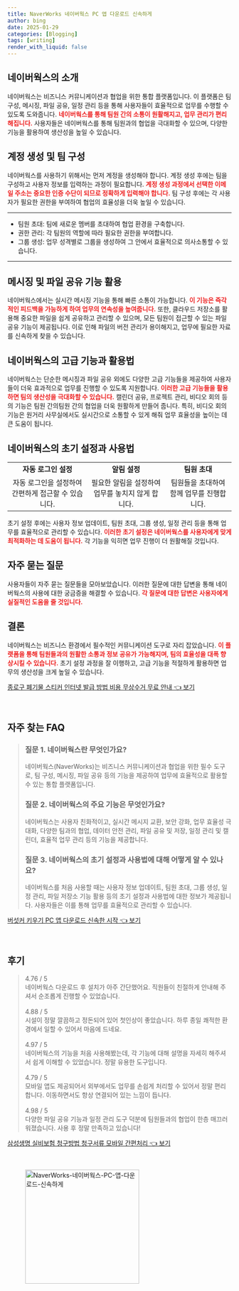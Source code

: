 ```yaml
---
title: NaverWorks 네이버웍스 PC 앱 다운로드 신속하게
author: bing
date: 2025-01-29
categories: [Blogging]
tags: [writing]
render_with_liquid: false
---
```



<h2 id='네이버웍스_소개'>네이버웍스의 소개</h2>

<p>네이버웍스는 비즈니스 커뮤니케이션과 협업을 위한 통합 플랫폼입니다. 이 플랫폼은 팀 구성, 메시징, 파일 공유, 일정 관리 등을 통해 사용자들이 효율적으로 업무를 수행할 수 있도록 도와줍니다. <b><span style="color: #ee2323;">네이버웍스를 통해 팀원 간의 소통이 원활해지고, 업무 관리가 편리해집니다.</span></b> 사용자들은 네이버웍스를 통해 팀원과의 협업을 극대화할 수 있으며, 다양한 기능을 활용하여 생산성을 높일 수 있습니다.</p>

<h2 id='계정_생성_및_팀_구성'>계정 생성 및 팀 구성</h2>

<p>네이버웍스를 사용하기 위해서는 먼저 계정을 생성해야 합니다. 계정 생성 후에는 팀을 구성하고 사용자 정보를 입력하는 과정이 필요합니다. <b><span style="color: #ee2323;">계정 생성 과정에서 선택한 이메일 주소는 중요한 인증 수단이 되므로 정확하게 입력해야 합니다.</span></b> 팀 구성 후에는 각 사용자가 필요한 권한을 부여하여 협업의 효율성을 더욱 높일 수 있습니다.</p>

<hr />

<ul>
    <li>팀원 초대: 팀에 새로운 멤버를 초대하여 협업 환경을 구축합니다.</li>
    <li>권한 관리: 각 팀원의 역할에 따라 필요한 권한을 부여합니다.</li>
    <li>그룹 생성: 업무 성격별로 그룹을 생성하여 그 안에서 효율적으로 의사소통할 수 있습니다.</li>
</ul>

<hr />

<h2 id='메시징_및_파일_공유_기능_활용'>메시징 및 파일 공유 기능 활용</h2>

<p>네이버웍스에서는 실시간 메시징 기능을 통해 빠른 소통이 가능합니다. <b><span style="color: #ee2323;">이 기능은 즉각적인 피드백을 가능하게 하여 업무의 연속성을 높여줍니다.</span></b> 또한, 클라우드 저장소를 활용해 중요한 파일을 쉽게 공유하고 관리할 수 있으며, 모든 팀원이 접근할 수 있는 파일 공유 기능이 제공됩니다. 이로 인해 파일의 버전 관리가 용이해지고, 업무에 필요한 자료를 신속하게 찾을 수 있습니다.</p>

<h2 id='네이버웍스의_고급_기능과_활용법'>네이버웍스의 고급 기능과 활용법</h2>

<p>네이버웍스는 단순한 메시징과 파일 공유 외에도 다양한 고급 기능들을 제공하여 사용자들이 더욱 효과적으로 업무를 진행할 수 있도록 지원합니다. <b><span style="color: #ee2323;">이러한 고급 기능들을 활용하면 팀의 생산성을 극대화할 수 있습니다.</span></b> 캘린더 공유, 프로젝트 관리, 비디오 회의 등의 기능은 팀원 간의팀원 간의 협업을 더욱 원활하게 만들어 줍니다. 특히, 비디오 회의 기능은 원거리 사무실에서도 실시간으로 소통할 수 있게 해줘 업무 효율성을 높이는 데 큰 도움이 됩니다.</p>

<h2 id='초기_설정과_사용법'>네이버웍스의 초기 설정과 사용법</h2>

<table>
    <tr>
        <td style="text-align: center; height: 17px;"><b>자동 로그인 설정</b></td>
        <td style="text-align: center; height: 17px;"><b>알림 설정</b></td>
        <td style="text-align: center; height: 17px;"><b>팀원 초대</b></td>
    </tr>
    <tr>
        <td style="text-align: center; height: 17px;">자동 로그인을 설정하여 간편하게 접근할 수 있습니다.</td>
        <td style="text-align: center; height: 17px;">필요한 알림을 설정하여 업무를 놓치지 않게 합니다.</td>
        <td style="text-align: center; height: 17px;">팀원들을 초대하여 함께 업무를 진행합니다.</td>
    </tr>
</table>

<p>초기 설정 후에는 사용자 정보 업데이트, 팀원 초대, 그룹 생성, 일정 관리 등을 통해 업무를 효율적으로 관리할 수 있습니다. <b><span style="color: #ee2323;">이러한 초기 설정은 네이버웍스를 사용자에게 맞게 최적화하는 데 도움이 됩니다.</span></b> 각 기능을 익히면 업무 진행이 더 원활해질 것입니다.</p>

<h2 id='자주_묻는_질문_QNA'>자주 묻는 질문</h2>

<p>사용자들이 자주 묻는 질문들을 모아보았습니다. 이러한 질문에 대한 답변을 통해 네이버웍스의 사용에 대한 궁금증을 해결할 수 있습니다. <b><span style="color: #ee2323;">각 질문에 대한 답변은 사용자에게 실질적인 도움을 줄 것입니다.</span></b></p>

<h2 id='결론'>결론</h2>

<p>네이버웍스는 비즈니스 환경에서 필수적인 커뮤니케이션 도구로 자리 잡았습니다. <b><span style="color: #ee2323;">이 플랫폼을 통해 팀원들과의 원활한 소통과 정보 공유가 가능해지며, 팀의 효율성을 대폭 향상시킬 수 있습니다.</span></b> 초기 설정 과정을 잘 이행하고, 고급 기능을 적절하게 활용하면 업무의 생산성을 크게 높일 수 있습니다.</p>


<p><a class="click-button" title="종로구 폐기물 스티커 인터넷 발급 방법 비용 무상수거 무료 안내" href="https://yellowplanner.github.io/posts/%EC%A2%85%EB%A1%9C%EA%B5%AC-%ED%8F%90%EA%B8%B0%EB%AC%BC-%EC%8A%A4%ED%8B%B0%EC%BB%A4-%EC%9D%B8%ED%84%B0%EB%84%B7-%EB%B0%9C%EA%B8%89-%EB%B0%A9%EB%B2%95-%EB%B9%84%EC%9A%A9-%EB%AC%B4%EC%83%81%EC%88%98%EA%B1%B0-%EB%AC%B4%EB%A3%8C-%EC%95%88%EB%82%B4/" rel="dofollow">종로구 폐기물 스티커 인터넷 발급 방법 비용 무상수거 무료 안내 👈 보기</a></p><br>
<h2 id='자주_찾는_FAQ'>자주 찾는 FAQ</h2>
<div itemscope="" itemtype="https://schema.org/FAQPage"> 
<blockquote> 
<div itemscope="" itemprop="mainEntity" itemtype="https://schema.org/Question"> 
<h3 itemprop="name">질문 1. 네이버웍스란 무엇인가요?</h3> 
<div itemscope="" itemprop="acceptedAnswer" itemtype="https://schema.org/Answer"> 
<span itemprop="text"> 
<p>네이버웍스(NaverWorks)는 비즈니스 커뮤니케이션과 협업을 위한 필수 도구로, 팀 구성, 메시징, 파일 공유 등의 기능을 제공하여 업무에 효율적으로 활용할 수 있는 통합 플랫폼입니다.</p> 
</span> 
</div> 
</div> 
<div itemscope="" itemprop="mainEntity" itemtype="https://schema.org/Question"> 
<h3 itemprop="name">질문 2. 네이버웍스의 주요 기능은 무엇인가요?</h3> 
<div itemscope="" itemprop="acceptedAnswer" itemtype="https://schema.org/Answer"> 
<span itemprop="text"> 
<p>네이버웍스는 사용자 친화적이고, 실시간 메시지 교환, 보안 강화, 업무 효율성 극대화, 다양한 팀과의 협업, 데이터 안전 관리, 파일 공유 및 저장, 일정 관리 및 캘린더, 효율적 업무 관리 등의 기능을 제공합니다.</p> 
</span> 
</div> 
</div> 
<div itemscope="" itemprop="mainEntity" itemtype="https://schema.org/Question"> 
<h3 itemprop="name">질문 3. 네이버웍스의 초기 설정과 사용법에 대해 어떻게 알 수 있나요?</h3> 
<div itemscope="" itemprop="acceptedAnswer" itemtype="https://schema.org/Answer"> 
<span itemprop="text"> 
<p>네이버웍스를 처음 사용할 때는 사용자 정보 업데이트, 팀원 초대, 그룹 생성, 일정 관리, 파일 저장소 기능 활용 등의 초기 설정과 사용법에 대한 정보가 제공됩니다. 사용자들은 이를 통해 업무를 효율적으로 관리할 수 있습니다.</p> 
</span> 
</div> 
</div> 
</blockquote> 
</div>
<p><a class="click-button" title="버섯커 키우기 PC 앱 다운로드 신속한 시작" href="https://yellowplanner.github.io/posts/%EB%B2%84%EC%84%AF%EC%BB%A4-%ED%82%A4%EC%9A%B0%EA%B8%B0-PC-%EC%95%B1-%EB%8B%A4%EC%9A%B4%EB%A1%9C%EB%93%9C-%EC%8B%A0%EC%86%8D%ED%95%9C-%EC%8B%9C%EC%9E%91/" rel="dofollow">버섯커 키우기 PC 앱 다운로드 신속한 시작 👈 보기</a></p><br>
<h2 id='후기'>후기</h2>
<div itemscope itemtype="https://schema.org/Product">
  <blockquote>
  <div itemprop="review" itemscope itemtype="https://schema.org/Review">
      <div itemprop="reviewRating" itemscope itemtype="https://schema.org/Rating"> <span itemprop="ratingValue">4.76</span> / <span itemprop="bestRating">5</span> </div>
      <span itemprop="reviewBody">네이버웍스 다운로드 후 설치가 아주 간단했어요. 직원들이 친절하게 안내해 주셔서 순조롭게 진행할 수 있었습니다.</span>
  </div>
  <br>
  <div itemprop="review" itemscope itemtype="https://schema.org/Review">
      <div itemprop="reviewRating" itemscope itemtype="https://schema.org/Rating"> <span itemprop="ratingValue">4.88</span> / <span itemprop="bestRating">5</span> </div>
      <span itemprop="reviewBody">시설이 정말 깔끔하고 정돈되어 있어 첫인상이 좋았습니다. 하루 종일 쾌적한 환경에서 일할 수 있어서 마음에 드네요.</span>
  </div>
  <br>
  <div itemprop="review" itemscope itemtype="https://schema.org/Review">
      <div itemprop="reviewRating" itemscope itemtype="https://schema.org/Rating"> <span itemprop="ratingValue">4.97</span> / <span itemprop="bestRating">5</span> </div>
      <span itemprop="reviewBody">네이버웍스의 기능을 처음 사용해봤는데, 각 기능에 대해 설명을 자세히 해주셔서 쉽게 이해할 수 있었습니다. 정말 유용한 도구입니다.</span>
  </div>
  <br>
  <div itemprop="review" itemscope itemtype="https://schema.org/Review">
      <div itemprop="reviewRating" itemscope itemtype="https://schema.org/Rating"> <span itemprop="ratingValue">4.79</span> / <span itemprop="bestRating">5</span> </div>
      <span itemprop="reviewBody">모바일 앱도 제공되어서 외부에서도 업무를 손쉽게 처리할 수 있어서 정말 편리합니다. 이동하면서도 항상 연결되어 있는 느낌이 듭니다.</span>
  </div>
  <br>
  <div itemprop="review" itemscope itemtype="https://schema.org/Review">
      <div itemprop="reviewRating" itemscope itemtype="https://schema.org/Rating"> <span itemprop="ratingValue">4.98</span> / <span itemprop="bestRating">5</span> </div>
      <span itemprop="reviewBody">다양한 파일 공유 기능과 일정 관리 도구 덕분에 팀원들과의 협업이 한층 매끄러워졌습니다. 사용 후 정말 만족하고 있습니다!</span>
  </div>
  </blockquote>
</div>
<p><a class="click-button" title="삼성생명 실비보험 청구방법 청구서류 모바일 간편처리" href="https://yellowplanner.github.io/posts/%EC%82%BC%EC%84%B1%EC%83%9D%EB%AA%85-%EC%8B%A4%EB%B9%84%EB%B3%B4%ED%97%98-%EC%B2%AD%EA%B5%AC%EB%B0%A9%EB%B2%95-%EC%B2%AD%EA%B5%AC%EC%84%9C%EB%A5%98-%EB%AA%A8%EB%B0%94%EC%9D%BC-%EA%B0%84%ED%8E%B8%EC%B2%98%EB%A6%AC/" rel="dofollow">삼성생명 실비보험 청구방법 청구서류 모바일 간편처리 👈 보기</a></p><br>
<figure class="image"><img src="https://yellowplanner.github.io/assets/img/thumbnail/NaverWorks-네이버웍스-PC-앱-다운로드-신속하게.webp" alt="NaverWorks-네이버웍스-PC-앱-다운로드-신속하게" width="256" height="256"></figure>